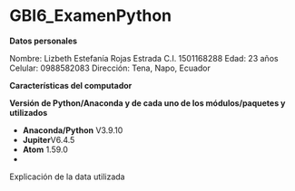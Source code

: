 # GBI6_ExamenPython

**Datos personales**

Nombre: Lizbeth Estefanía Rojas Estrada
C.I. 1501168288
Edad: 23 años
Celular: 0988582083
Dirección: Tena, Napo, Ecuador

**Características del computador**

**Versión de Python/Anaconda y de cada uno de los módulos/paquetes y utilizados**

- **Anaconda/Python** V3.9.10
- **Jupiter**V6.4.5
- **Atom** 1.59.0
-
Explicación de la data utilizada

